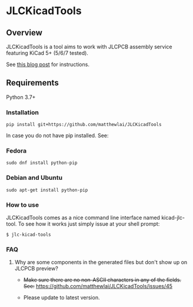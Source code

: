 # JLCKicadTools

## Overview

JLCKicadTools is a tool aims to work with JLCPCB assembly service featuring KiCad 5+ (5/6/7 tested).

See [this blog post](https://dubiouscreations.com/2019/10/21/using-kicad-with-jlcpcb-assembly-service) for instructions.

## Requirements
Python 3.7+

### Installation
```
pip install git+https://github.com/matthewlai/JLCKicadTools
```

In case you do not have pip installed. See:

### Fedora
```
sudo dnf install python-pip
```

### Debian and Ubuntu
```
sudo apt-get install python-pip
```

### How to use
JLCKicadTools comes as a nice command line interface named kicad-jlc-tool.
To see how it works just simply issue at your shell prompt:

```
$ jlc-kicad-tools
```

### FAQ
1. Why are some components in the generated files but don't show up on JLCPCB preview?

    * ~~Make sure there are no non-ASCII characters in any of the fields. See:~~ https://github.com/matthewlai/JLCKicadTools/issues/45

    * Please update to latest version.
